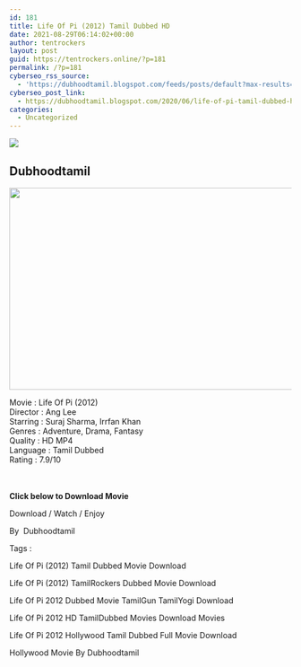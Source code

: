 ```yaml
---
id: 181
title: Life Of Pi (2012) Tamil Dubbed HD
date: 2021-08-29T06:14:02+00:00
author: tentrockers
layout: post
guid: https://tentrockers.online/?p=181
permalink: /?p=181
cyberseo_rss_source:
  - 'https://dubhoodtamil.blogspot.com/feeds/posts/default?max-results=150&start-index=301'
cyberseo_post_link:
  - https://dubhoodtamil.blogspot.com/2020/06/life-of-pi-tamil-dubbed-hd.html
categories:
  - Uncategorized
---
```

<div class="media_block">
  <img src="https://1.bp.blogspot.com/-8TfoOBz4qgY/XtZudVxU_UI/AAAAAAAABVU/nbPY9xlV4xA8ua-or9TBsFhz6DSKrlEbwCNcBGAsYHQ/s72-c/of-predator-tiger-d-film-ship-friend-movie-wallpaper-pi-drama-free-images-boat-animation-poster-lifepi-fantasy-shipwreck-ocean-adventure-sea-tiger-life-family-voyage-jpg.jpg" class="media_thumbnail" />
</div>

<div dir="ltr" trbidi="on" readability="23.021001615509">
  <h2>
    <span>Dubhoodtamil</span>
  </h2>
  
  <div class="separator">
    <a href="https://1.bp.blogspot.com/-8TfoOBz4qgY/XtZudVxU_UI/AAAAAAAABVU/nbPY9xlV4xA8ua-or9TBsFhz6DSKrlEbwCNcBGAsYHQ/s1600/of-predator-tiger-d-film-ship-friend-movie-wallpaper-pi-drama-free-images-boat-animation-poster-lifepi-fantasy-shipwreck-ocean-adventure-sea-tiger-life-family-voyage-jpg.jpg" imageanchor="1"><img loading="lazy" border="0" data-original-height="900" data-original-width="1600" height="360" src="https://1.bp.blogspot.com/-8TfoOBz4qgY/XtZudVxU_UI/AAAAAAAABVU/nbPY9xlV4xA8ua-or9TBsFhz6DSKrlEbwCNcBGAsYHQ/s640/of-predator-tiger-d-film-ship-friend-movie-wallpaper-pi-drama-free-images-boat-animation-poster-lifepi-fantasy-shipwreck-ocean-adventure-sea-tiger-life-family-voyage-jpg.jpg" width="640" /></a>
  </div>
  
  <p>
    <span>Movie<span> </span>:<span> </span>Life Of Pi (2012)</span><br /><span>Director<span> </span>:<span> </span>Ang Lee</span><br /><span>Starring<span> </span>:<span> </span>Suraj Sharma, Irrfan Khan</span><br /><span>Genres<span> </span>:<span> </span>Adventure, Drama, Fantasy</span><br /><span>Quality<span> </span>:<span> </span>HD MP4</span><br /><span>Language<span> </span>:<span> </span>Tamil Dubbed</span><br /><span>Rating<span> </span>:<span> </span>7.9/10</span><br /><span><br /></span><br />
  </p>
  
  <p>
    <span><b>Click below to Download Movie</b></span>
  </p>
  
  <p>
    <span>Download / Watch / Enjoy</span>
  </p>
  
  <p>
    <span>By&nbsp; Dubhoodtamil</span>
  </p>
  
  <p>
    <span>Tags :</span>
  </p>
  
  <p>
    <span>Life Of Pi (2012) Tamil Dubbed Movie Download</span>
  </p>
  
  <p>
    <span>Life Of Pi (2012) TamilRockers Dubbed Movie Download</span>
  </p>
  
  <p>
    <span>Life Of Pi 2012 Dubbed Movie TamilGun TamilYogi Download</span>
  </p>
  
  <p>
    <span>Life Of Pi 2012 HD TamilDubbed Movies Download Movies</span>
  </p>
  
  <p>
    <span>Life Of Pi 2012 Hollywood Tamil Dubbed Full Movie Download</span>
  </p>
  
  <p>
    <span>Hollywood Movie By Dubhoodtamil</span>
  </p></p>
</div>